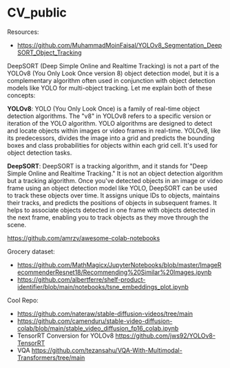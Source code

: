 # CV_public


Resources: 
- https://github.com/MuhammadMoinFaisal/YOLOv8_Segmentation_DeepSORT_Object_Tracking

DeepSORT (Deep Simple Online and Realtime Tracking) is not a part of the YOLOv8 (You Only Look Once version 8) object detection model, but it is a complementary algorithm often used in conjunction with object detection models like YOLO for multi-object tracking. Let me explain both of these concepts:

<strong>YOLOv8</strong>:
YOLO (You Only Look Once) is a family of real-time object detection algorithms. The "v8" in YOLOv8 refers to a specific version or iteration of the YOLO algorithm. YOLO algorithms are designed to detect and locate objects within images or video frames in real-time. YOLOv8, like its predecessors, divides the image into a grid and predicts the bounding boxes and class probabilities for objects within each grid cell. It's used for object detection tasks.

<strong>DeepSORT</strong>:
DeepSORT is a tracking algorithm, and it stands for "Deep Simple Online and Realtime Tracking." It is not an object detection algorithm but a tracking algorithm. Once you've detected objects in an image or video frame using an object detection model like YOLO, DeepSORT can be used to track these objects over time. It assigns unique IDs to objects, maintains their tracks, and predicts the positions of objects in subsequent frames. It helps to associate objects detected in one frame with objects detected in the next frame, enabling you to track objects as they move through the scene.


https://github.com/amrzv/awesome-colab-notebooks

Grocery dataset:
- https://github.com/MathMagicx/JupyterNotebooks/blob/master/ImageRecommenderResnet18/Recommending%20Similar%20Images.ipynb
- https://github.com/albertferre/shelf-product-identifier/blob/main/notebooks/tsne_embeddings_plot.ipynb 


Cool Repo:
- https://github.com/nateraw/stable-diffusion-videos/tree/main
- https://github.com/camenduru/stable-video-diffusion-colab/blob/main/stable_video_diffusion_fp16_colab.ipynb
- TensorRT Conversion for YOLOv8 https://github.com/jws92/YOLOv8-TensorRT
- VQA https://github.com/tezansahu/VQA-With-Multimodal-Transformers/tree/main 
